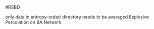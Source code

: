 #RSBD

only data in entropy-order/ directory needs to be averaged Explosive Percolation on BA Network
